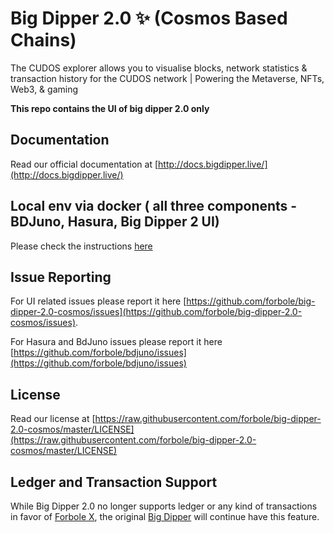 # Big Dipper 2.0 ✨ (Cosmos Based Chains)
The CUDOS explorer allows you to visualise blocks, network statistics & transaction history for the CUDOS network | Powering the Metaverse, NFTs, Web3, & gaming

**This repo contains the UI of big dipper 2.0 only**

## Documentation
Read our official documentation at [http://docs.bigdipper.live/](http://docs.bigdipper.live/)

## Local env via docker ( all three components - BDJuno, Hasura, Big Dipper 2 UI)
Please check the instructions [here](https://github.com/CudoVentures/cudos-builders/tree/cudos-master/docker/explorer-v2#local-dev-environment)

## Issue Reporting
For UI related issues please report it here [https://github.com/forbole/big-dipper-2.0-cosmos/issues](https://github.com/forbole/big-dipper-2.0-cosmos/issues).

For Hasura and BdJuno issues please report it here [https://github.com/forbole/bdjuno/issues](https://github.com/forbole/bdjuno/issues)

## License
Read our license at [https://raw.githubusercontent.com/forbole/big-dipper-2.0-cosmos/master/LICENSE](https://raw.githubusercontent.com/forbole/big-dipper-2.0-cosmos/master/LICENSE)

## Ledger and Transaction Support
While Big Dipper 2.0 no longer supports ledger or any kind of transactions in favor of [Forbole X](https://github.com/forbole/forbole-x), the original [Big Dipper](https://github.com/forbole/big-dipper) will continue have this feature.
